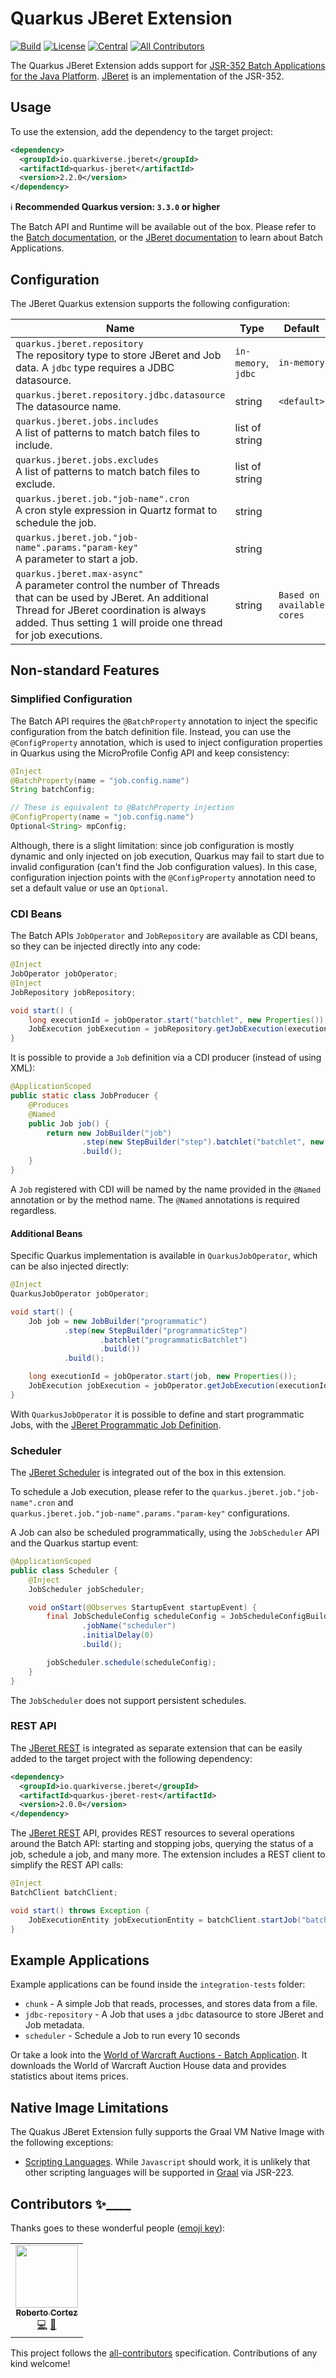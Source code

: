 # Quarkus JBeret Extension

<!-- ALL-CONTRIBUTORS-BADGE:START - Do not remove or modify this section -->

[![Build](https://github.com/quarkiverse/quarkiverse-jberet/workflows/Build/badge.svg?branch=main)](https://github.com/quarkiverse/quarkiverse-jberet/actions?query=workflow%3ABuild)
[![License](https://img.shields.io/github/license/quarkiverse/quarkiverse-jberet.svg)](http://www.apache.org/licenses/LICENSE-2.0)
[![Central](https://img.shields.io/maven-central/v/io.quarkiverse.jberet/quarkus-jberet-parent?color=green)](https://search.maven.org/search?q=a:quarkus-jberet-parent)
[![All Contributors](https://img.shields.io/badge/all_contributors-1-green.svg)](#contributors-)

<!-- ALL-CONTRIBUTORS-BADGE:END -->

The Quarkus JBeret Extension adds support for
[JSR-352 Batch Applications for the Java Platform](https://jcp.org/en/jsr/detail?id=352).
[JBeret](https://github.com/jberet) is an implementation of the JSR-352.

## Usage

To use the extension, add the dependency to the target project:

```xml
<dependency>
  <groupId>io.quarkiverse.jberet</groupId>
  <artifactId>quarkus-jberet</artifactId>
  <version>2.2.0</version>
</dependency>
```

:information_source: **Recommended Quarkus version: `3.3.0` or higher**

The Batch API and Runtime will be available out of the box. Please refer to the
[Batch documentation](https://jcp.org/en/jsr/detail?id=352), or the
[JBeret documentation](https://jberet.gitbooks.io/jberet-user-guide/content/) to learn about Batch Applications.

## Configuration

The JBeret Quarkus extension supports the following configuration:

| Name                                                                                                                                                                                                                         | Type                | Default                    |
| ---------------------------------------------------------------------------------------------------------------------------------------------------------------------------------------------------------------------------- | ------------------- | -------------------------- |
| `quarkus.jberet.repository`<br>The repository type to store JBeret and Job data. A `jdbc` type requires a JDBC datasource.                                                                                                   | `in-memory`, `jdbc` | `in-memory`                |
| `quarkus.jberet.repository.jdbc.datasource`<br>The datasource name.                                                                                                                                                          | string              | `<default>`                |
| `quarkus.jberet.jobs.includes`<br>A list of patterns to match batch files to include.                                                                                                                                        | list of string      |                            |
| `quarkus.jberet.jobs.excludes`<br>A list of patterns to match batch files to exclude.                                                                                                                                        | list of string      |                            |
| `quarkus.jberet.job."job-name".cron`<br>A cron style expression in Quartz format to schedule the job.                                                                                                                        | string              |                            |
| `quarkus.jberet.job."job-name".params."param-key"`<br>A parameter to start a job.                                                                                                                                            | string              |                            |
| `quarkus.jberet.max-async"`<br>A parameter control the number of Threads that can be used by JBeret. An additional Thread for JBeret coordination is always added. Thus setting 1 will proide one thread for job executions. | string              | `Based on available cores` |

## Non-standard Features

### Simplified Configuration

The Batch API requires the `@BatchProperty` annotation to inject the specific configuration from the batch definition
file. Instead, you can use the `@ConfigProperty` annotation, which is used to inject configuration properties in
Quarkus using the MicroProfile Config API and keep consistency:

```java
@Inject
@BatchProperty(name = "job.config.name")
String batchConfig;

// These is equivalent to @BatchProperty injection
@ConfigProperty(name = "job.config.name")
Optional<String> mpConfig;
```

Although, there is a slight limitation: since job configuration is mostly dynamic and only injected on job execution,
Quarkus may fail to start due to invalid configuration (can't find the Job configuration values). In this case,
configuration injection points with the `@ConfigProperty` annotation need to set a default value or use an `Optional`.

### CDI Beans

The Batch APIs `JobOperator` and `JobRepository` are available as CDI beans, so they can be injected directly into any
code:

```java
@Inject
JobOperator jobOperator;
@Inject
JobRepository jobRepository;

void start() {
    long executionId = jobOperator.start("batchlet", new Properties());
    JobExecution jobExecution = jobRepository.getJobExecution(executionId);
}
```

It is possible to provide a `Job` definition via a CDI producer (instead of using XML):

```java
@ApplicationScoped
public static class JobProducer {
    @Produces
    @Named
    public Job job() {
        return new JobBuilder("job")
                .step(new StepBuilder("step").batchlet("batchlet", new String[] {}).build())
                .build();
    }
}
```

A `Job` registered with CDI will be named by the name provided in the `@Named` annotation or by the method name. The 
`@Named` annotations is required regardless.

#### Additional Beans

Specific Quarkus implementation is available in `QuarkusJobOperator`, which can be also injected directly:

```java
@Inject
QuarkusJobOperator jobOperator;

void start() {
    Job job = new JobBuilder("programmatic")
            .step(new StepBuilder("programmaticStep")
                    .batchlet("programmaticBatchlet")
                    .build())
            .build();

    long executionId = jobOperator.start(job, new Properties());
    JobExecution jobExecution = jobOperator.getJobExecution(executionId);
}
```

With `QuarkusJobOperator` it is possible to define and start programmatic Jobs, with the
[JBeret Programmatic Job Definition](https://jberet.gitbooks.io/jberet-user-guide/content/programmatic_job_definition_with_java/).

### Scheduler

The [JBeret Scheduler](https://github.com/jberet/jberet-schedule) is integrated out of the box in this extension.

To schedule a Job execution, please refer to the `quarkus.jberet.job."job-name".cron` and  
`quarkus.jberet.job."job-name".params."param-key"` configurations.

A Job can also be scheduled programmatically, using the `JobScheduler` API and the Quarkus startup event:

```java
@ApplicationScoped
public class Scheduler {
    @Inject
    JobScheduler jobScheduler;

    void onStart(@Observes StartupEvent startupEvent) {
        final JobScheduleConfig scheduleConfig = JobScheduleConfigBuilder.newInstance()
                .jobName("scheduler")
                .initialDelay(0)
                .build();

        jobScheduler.schedule(scheduleConfig);
    }
}
```

The `JobScheduler` does not support persistent schedules.

### REST API

The [JBeret REST](https://github.com/jberet/jberet-rest) is integrated as separate extension that can be easily added
to the target project with the following dependency:

```xml
<dependency>
  <groupId>io.quarkiverse.jberet</groupId>
  <artifactId>quarkus-jberet-rest</artifactId>
  <version>2.0.0</version>
</dependency>
```

The [JBeret REST](https://github.com/jberet/jberet-rest) API, provides REST resources to several operations around the
Batch API: starting and stopping jobs, querying the status of a job, schedule a job, and many more. The extension
includes a REST client to simplify the REST API calls:

```java
@Inject
BatchClient batchClient;

void start() throws Exception {
    JobExecutionEntity jobExecutionEntity = batchClient.startJob("batchlet", new Properties());
}
```

## Example Applications

Example applications can be found inside the `integration-tests` folder:

- `chunk` - A simple Job that reads, processes, and stores data from a file.
- `jdbc-repository` - A Job that uses a `jdbc` datasource to store JBeret and Job metadata.
- `scheduler` - Schedule a Job to run every 10 seconds

Or take a look into the [World of Warcraft Auctions - Batch Application](https://github.com/radcortez/wow-auctions). It
downloads the World of Warcraft Auction House data and provides statistics about items prices.

## Native Image Limitations

The Quakus JBeret Extension fully supports the Graal VM Native Image with the following exceptions:

- [Scripting Languages](https://jberet.gitbooks.io/jberet-user-guide/content/develop_batch_artifacts_in_script_languages/).
  While `Javascript` should work, it is unlikely that other scripting languages will be supported in
  [Graal](https://github.com/oracle/graaljs/blob/master/docs/user/ScriptEngine.md) via JSR-223.

## Contributors ✨\_\_\_\_

Thanks goes to these wonderful people ([emoji key](https://allcontributors.org/docs/en/emoji-key)):

<!-- ALL-CONTRIBUTORS-LIST:START - Do not remove or modify this section -->
<!-- prettier-ignore-start -->
<!-- markdownlint-disable -->
<table>
  <tr>
    <td align="center"><a href="http://www.radcortez.com"><img src="https://avatars1.githubusercontent.com/u/5796305?v=4" width="100px;" alt=""/><br /><sub><b>Roberto Cortez</b></sub></a><br /><a href="https://github.com/quarkiverse/quarkiverse-jberet/commits?author=radcortez" title="Code">💻</a> <a href="#maintenance-radcortez" title="Maintenance">🚧</a></td>
  </tr>
</table>

<!-- markdownlint-enable -->
<!-- prettier-ignore-end -->

<!-- ALL-CONTRIBUTORS-LIST:END -->

This project follows the [all-contributors](https://github.com/all-contributors/all-contributors) specification. Contributions of any kind welcome!
